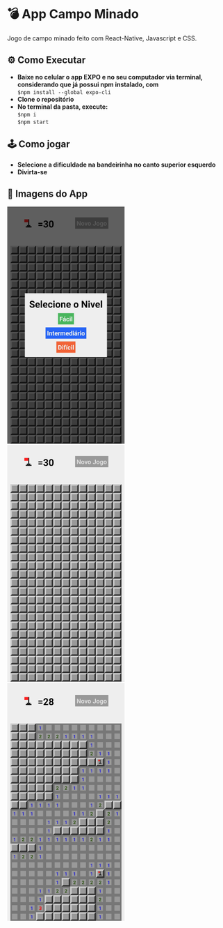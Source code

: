 # 💣 App Campo Minado
Jogo de campo minado feito com React-Native, Javascript e CSS.

## ⚙ Como Executar
  * **Baixe no celular o app EXPO e no seu computador via terminal, considerando que já possui npm instalado, com** </br>
			```$npm install --global expo-cli```
  * **Clone o repositório**
  * **No terminal da pasta, execute:** </br>
  		```$npm i ```   </br>
			```$npm start ```
## 🕹 Como jogar
  * **Selecione a dificuldade na bandeirinha no canto superior esquerdo**
  * **Divirta-se**
  
## 📱 Imagens do App
<span>
	<img src="https://github.com/caiovictors/Imagens-repositorios/blob/master/Campo%20Minado%20imgs/20200915_204441.jpg" width="270" heigth="480">
	<img src="https://github.com/caiovictors/Imagens-repositorios/blob/master/Campo%20Minado%20imgs/20200915_204455.jpg" width="270" heigth="480">
	<img src="https://github.com/caiovictors/Imagens-repositorios/blob/master/Campo%20Minado%20imgs/20200915_204421.jpg" width="270" heigth="480">
</span>
  
  
